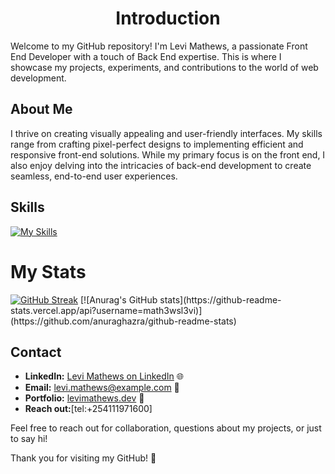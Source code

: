 <h1 align="center"
 Hi there 👋
# Levi Mathews - Front End Developer 👨‍💻

## Introduction
Welcome to my GitHub repository! I'm Levi Mathews, a passionate Front End Developer with a touch of Back End expertise. This is where I showcase my projects, experiments, and contributions to the world of web development.

## About Me
I thrive on creating visually appealing and user-friendly interfaces. My skills range from crafting pixel-perfect designs to implementing efficient and responsive front-end solutions. While my primary focus is on the front end, I also enjoy delving into the intricacies of back-end development to create seamless, end-to-end user experiences.

## Skills
[![My Skills](https://skillicons.dev/icons?i=js,html,css,mongo,tailwind)](https://skillicons.dev)


<div>
 <h1>My Stats</h1>
 <a href="https://git.io/streak-stats"><img src="https://streak-stats.demolab.com?user=math3wsl3vi" alt="GitHub Streak" /></a>
 [![Anurag's GitHub stats](https://github-readme-stats.vercel.app/api?username=math3wsl3vi)](https://github.com/anuraghazra/github-readme-stats)
</div>



## Contact
- **LinkedIn:** [Levi Mathews on LinkedIn](https://bit.ly/3WB0gsX) 🌐
- **Email:** [levi.mathews@example.com](mailto:kmathewslevi@gmail.com) 📧
- **Portfolio:** [levimathews.dev](https://www.levimathews.dev/) 💼
- **Reach out:**[tel:+254111971600]

Feel free to reach out for collaboration, questions about my projects, or just to say hi!

Thank you for visiting my GitHub! 🚀
